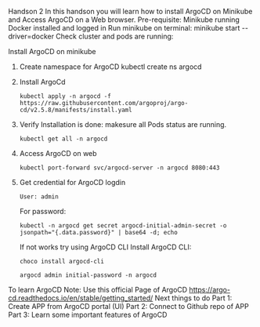 Handson 2
In this handson you will learn how to install ArgoCD on Minikube and Access ArgoCD on a Web browser.
Pre-requisite:
Minikube running
Docker installed and logged in
Run minikube on terminal: minikube start --driver=docker
Check cluster and pods are running: 

Install ArgoCD on minikube
1. Create namespace for ArgoCD
    kubectl create ns argocd

2. Install ArgoCd
    ``` kubernetes
    kubectl apply -n argocd -f https://raw.githubusercontent.com/argoproj/argo-cd/v2.5.8/manifests/install.yaml
    ```
3.  Verify Installation is done: makesure all Pods status are running.
    ```
    kubectl get all -n argocd
    ```
4. Access ArgoCD on web 
    ```
    kubectl port-forward svc/argocd-server -n argocd 8080:443
    ```
5. Get credential for ArgoCD logdin
    ```
    User: admin
    ```
    For password: 
    ```
    kubectl -n argocd get secret argocd-initial-admin-secret -o jsonpath="{.data.password}" | base64 -d; echo
    ```

    If not works try using ArgoCD CLI
    Install ArgoCD CLI: 
    ```
    choco install argocd-cli
    ```
    ```
    argocd admin initial-password -n argocd
    ```

To learn ArgoCD 
Note: Use this official Page of ArgoCD
https://argo-cd.readthedocs.io/en/stable/getting_started/
Next things to do
Part 1: Create APP from ArgoCD portal (UI)
Part 2: Connect to Github repo of APP
Part 3: Learn some important features of ArgoCD


